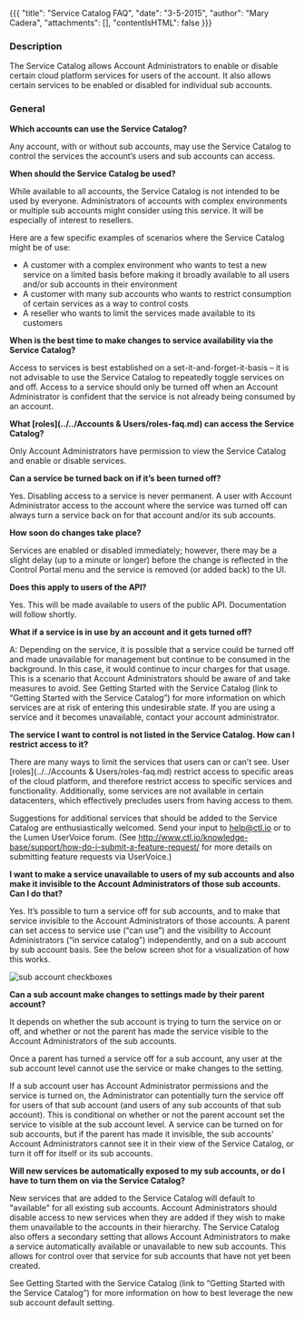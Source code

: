 {{{
  "title": "Service Catalog FAQ",
  "date": "3-5-2015",
  "author": "Mary Cadera",
  "attachments": [],
  "contentIsHTML": false
}}}

### Description

The Service Catalog allows Account Administrators to enable or disable certain cloud platform services for users of the account. It also allows certain services to be enabled or disabled for individual sub accounts.

### General

**Which accounts can use the Service Catalog?**

Any account, with or without sub accounts, may use the Service Catalog to control the services the account’s users and sub accounts can access.

**When should the Service Catalog be used?**

While available to all accounts, the Service Catalog is not intended to be used by everyone. Administrators of accounts with complex environments or multiple sub accounts might consider using this service. It will be especially of interest to resellers.

Here are a few specific examples of scenarios where the Service Catalog might be of use:

* A customer with a complex environment who wants to test a new service on a limited basis before making it broadly available to all users and/or sub accounts in their environment
* A customer with many sub accounts who wants to restrict consumption of certain services as a way to control costs
* A reseller who wants to limit the services made available to its customers

**When is the best time to make changes to service availability via the Service Catalog?**

Access to services is best established on a set-it-and-forget-it-basis – it is not advisable to use the Service Catalog to repeatedly toggle services on and off. Access to a service should only be turned off when an Account Administrator is confident that the service is not already being consumed by an account.

**What [roles](../../Accounts & Users/roles-faq.md) can access the Service Catalog?**

Only Account Administrators have permission to view the Service Catalog and enable or disable services.

**Can a service be turned back on if it’s been turned off?**

Yes. Disabling access to a service is never permanent. A user with Account Administrator access to the account where the service was turned off can always turn a service back on for that account and/or its sub accounts.

**How soon do changes take place?**

Services are enabled or disabled immediately; however, there may be a slight delay (up to a minute or longer) before the change is reflected in the Control Portal menu and the service is removed (or added back) to the UI.

**Does this apply to users of the API?**

Yes. This will be made available to users of the public API. Documentation will follow shortly.

**What if a service is in use by an account and it gets turned off?**

A: Depending on the service, it is possible that a service could be turned off and made unavailable for management but continue to be consumed in the background. In this case, it would continue to incur charges for that usage. This is a scenario that Account Administrators should be aware of and take measures to avoid. See Getting Started with the Service Catalog (link to “Getting Started with the Service Catalog”) for more information on which services are at risk of entering this undesirable state.
If you are using a service and it becomes unavailable, contact your account administrator.

**The service I want to control is not listed in the Service Catalog. How can I restrict access to it?**

There are many ways to limit the services that users can or can’t see. User [roles](../../Accounts & Users/roles-faq.md) restrict access to specific areas of the cloud platform, and therefore restrict access to specific services and functionality. Additionally, some services are not available in certain datacenters, which effectively precludes users from having access to them.

Suggestions for additional services that should be added to the Service Catalog are enthusiastically welcomed. Send your input to help@ctl.io or to the Lumen UserVoice forum. (See http://www.ctl.io/knowledge-base/support/how-do-i-submit-a-feature-request/ for more details on submitting feature requests via UserVoice.)

**I want to make a service unavailable to users of my sub accounts and also make it invisible to the Account Administrators of those sub accounts. Can I do that?**

Yes. It’s possible to turn a service off for sub accounts, and to make that service invisible to the Account Administrators of those accounts. A parent can set access to service use (“can use”) and the visibility to Account Administrators (“in service catalog”) independently, and on a sub account by sub account basis. See the below screen shot for a visualization of how this works.


![sub account checkboxes](../../images/sub-account-checkboxes.png)


**Can a sub account make changes to settings made by their parent account?**

It depends on whether the sub account is trying to turn the service on or off, and whether or not the parent has made the service visible to the Account Administrators of the sub accounts.

Once a parent has turned a service off for a sub account, any user at the sub account level cannot use the service or make changes to the setting.

If a sub account user has Account Administrator permissions and the service is turned on, the Administrator can potentially turn the service off for users of that sub account (and users of any sub accounts of that sub account). This is conditional on whether or not the parent account set the service to visible at the sub account level. A service can be turned on for sub accounts, but if the parent has made it invisible, the sub accounts’ Account Administrators cannot see it in their view of the Service Catalog, or turn it off for itself or its sub accounts.

**Will new services be automatically exposed to my sub accounts, or do I have to turn them on via the Service Catalog?**

New services that are added to the Service Catalog will default to "available" for all existing sub accounts. Account Administrators should disable access to new services when they are added if they wish to make them unavailable to the accounts in their hierarchy.
The Service Catalog also offers a secondary setting that allows Account Administrators to make a service automatically available or unavailable to new sub accounts. This allows for control over that service for sub accounts that have not yet been created.

See Getting Started with the Service Catalog (link to “Getting Started with the Service Catalog”) for more information on how to best leverage the new sub account default setting.

